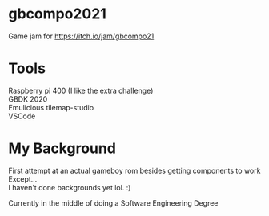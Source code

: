 # gbcompo2021
Game jam for https://itch.io/jam/gbcompo21

# Tools
Raspberry pi 400 (I like the extra challenge)  
GBDK 2020  
Emulicious
tilemap-studio  
VSCode  


# My Background
First attempt at an actual gameboy rom besides getting components to work
Except...  
I haven't done backgrounds yet lol. :)  
  
Currently in the middle of doing a Software Engineering Degree
